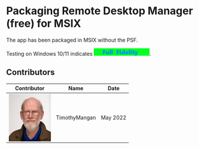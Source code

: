 # Packaging Remote Desktop Manager (free) for MSIX

The app has been packaged in MSIX without the PSF.


Testing on Windows 10/11 indicates [<img src="/media/CatFullFidelity.png" alt="Full Fidelity" />](/media/CatFullFidelity.png).



## Contributors

| Contributor | Name | Date |
|----|----|----|
| [<img src="/media/Contributors/TimMangan.jpg" align="left" Height="128" />](/media/Contributors/TimMangan.jpg) | TimothyMangan | May 2022 |

